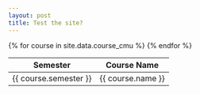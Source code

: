 ```yaml
---
layout: post
title: Test the site?
---
```


<table>
  <thead>
    <tr>
      <th>Semester</th>
      <th>Course Name</th>
    </tr>
  </thead>
  <tbody>
  {% for course in site.data.course_cmu %}
    <tr>
      <td>{{ course.semester }}</td>
      <td>{{ course.name }}</td>
    </tr>
  {% endfor %}
  </tbody>
</table>
